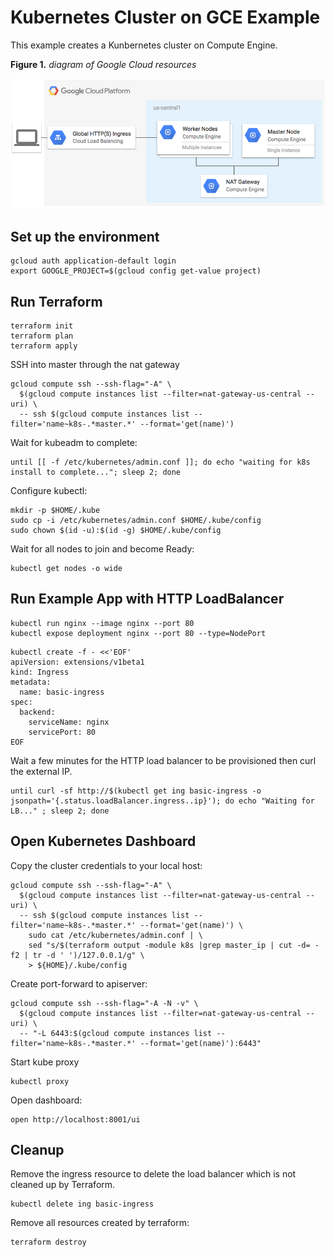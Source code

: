 # Kubernetes Cluster on GCE Example

This example creates a Kunbernetes cluster on Compute Engine.

**Figure 1.** *diagram of Google Cloud resources*

![architecture diagram](./diagram.png)

## Set up the environment

```
gcloud auth application-default login
export GOOGLE_PROJECT=$(gcloud config get-value project)
```

## Run Terraform

```
terraform init
terraform plan
terraform apply
```

SSH into master through the nat gateway

```
gcloud compute ssh --ssh-flag="-A" \
  $(gcloud compute instances list --filter=nat-gateway-us-central --uri) \
  -- ssh $(gcloud compute instances list --filter='name~k8s-.*master.*' --format='get(name)')
```

Wait for kubeadm to complete:

```
until [[ -f /etc/kubernetes/admin.conf ]]; do echo "waiting for k8s install to complete..."; sleep 2; done
```

Configure kubectl:

```
mkdir -p $HOME/.kube
sudo cp -i /etc/kubernetes/admin.conf $HOME/.kube/config
sudo chown $(id -u):$(id -g) $HOME/.kube/config
```

Wait for all nodes to join and become Ready:

```
kubectl get nodes -o wide
```

## Run Example App with HTTP LoadBalancer

```
kubectl run nginx --image nginx --port 80
kubectl expose deployment nginx --port 80 --type=NodePort
```

```
kubectl create -f - <<'EOF'
apiVersion: extensions/v1beta1
kind: Ingress
metadata:
  name: basic-ingress
spec:
  backend:
    serviceName: nginx
    servicePort: 80
EOF
```

Wait a few minutes for the HTTP load balancer to be provisioned then curl the external IP.

```
until curl -sf http://$(kubectl get ing basic-ingress -o jsonpath='{.status.loadBalancer.ingress..ip}'); do echo "Waiting for LB..." ; sleep 2; done
```

## Open Kubernetes Dashboard

Copy the cluster credentials to your local host:

```
gcloud compute ssh --ssh-flag="-A" \
  $(gcloud compute instances list --filter=nat-gateway-us-central --uri) \
  -- ssh $(gcloud compute instances list --filter='name~k8s-.*master.*' --format='get(name)') \
    sudo cat /etc/kubernetes/admin.conf | \
    sed "s/$(terraform output -module k8s |grep master_ip | cut -d= -f2 | tr -d ' ')/127.0.0.1/g" \
    > ${HOME}/.kube/config
```

Create port-forward to apiserver:

```
gcloud compute ssh --ssh-flag="-A -N -v" \
  $(gcloud compute instances list --filter=nat-gateway-us-central --uri) \
  -- "-L 6443:$(gcloud compute instances list --filter='name~k8s-.*master.*' --format='get(name)'):6443"
```

Start kube proxy

```
kubectl proxy
```

Open dashboard:

```
open http://localhost:8001/ui
```

## Cleanup

Remove the ingress resource to delete the load balancer which is not cleaned up by Terraform.

```
kubectl delete ing basic-ingress
```

Remove all resources created by terraform:

```
terraform destroy
```
